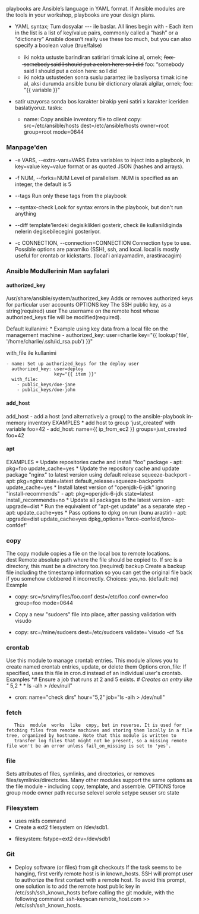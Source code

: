 playbooks are Ansible’s language in YAML format. If Ansible
modules are the tools in your workshop, playbooks are your design plans.
* YAML syntax;
Tum dosyalar ---  ile baslar.
All lines begin with - Each item in the list is a list
of key/value pairs, commonly called a “hash” or a “dictionary”
Ansible doesn’t really use these too much,
but you can also specify a boolean value (true/false)
    * iki nokta ustuste barindiran satirlari tirnak icine al, ornek;
    f̶o̶o̶:̶ ̶s̶o̶m̶e̶b̶o̶d̶y̶ ̶s̶a̶i̶d̶ ̶I̶ ̶s̶h̶o̶u̶l̶d̶ ̶p̶u̶t̶ ̶a̶ ̶c̶o̶l̶o̶n̶ ̶h̶e̶r̶e̶:̶ ̶s̶o̶ ̶I̶ ̶d̶i̶d̶
    foo: “somebody said I should put a colon here: so I did
    * iki nokta ustusteden sonra suslu parantez ile basliyorsa tirnak icine
    al, aksi durumda ansible bunu bir dictionary olarak algilar, ornek;
    foo: "{{ variable }}"

* satir uzuyorsa sonda bos karakter birakip yeni satiri x karakter iceriden
baslatiyoruz.
    tasks:
    - name: Copy ansible inventory file to client
    copy: src=/etc/ansible/hosts dest=/etc/ansible/hosts
        owner=root group=root mode=0644

### Manpage'den 

* -e VARS, --extra-vars=VARS 
Extra variables to inject into a playbook, in key=value key=value  format or
as quoted JSON (hashes and arrays).

* -f NUM, --forks=NUM
Level of parallelism.  NUM is specified as an integer, the default  is 5

* --tags
Run only these tags from the playbook

* --syntax-check
Look for syntax errors in the playbook, but don't run anything

* --diff
template'lerdeki degisiklikleri gosterir, check ile kullanildiginda nelerin
degisebilecegini gosteriyor.

* -c CONNECTION, --connection=CONNECTION
Connection type to use. Possible options are paramiko (SSH), ssh, and local.
local is mostly useful for crontab or kickstarts. 
(local'i anlayamadim, arastiracagim)

### Ansible Modullerinin Man sayfalari
#### authorized_key
/usr/share/ansible/system/authorized_key
Adds or removes authorized keys for particular user accounts
OPTIONS
key    The SSH public key, as a string(required)
user   The username on the remote host whose authorized_keys file will be
modified(required).

Default kullanimi:
    * Example using key data from a local file on the management machine
    - authorized_key: user=charlie key="{{ lookup('file', '/home/charlie/.ssh/id_rsa.pub') }}"

with_file ile kullanimi

    - name: Set up authorized_keys for the deploy user
      authorized_key: user=deploy
                      key="{{ item }}"
      with_file:
        - public_keys/doe-jane
        - public_keys/doe-john

#### add_host
add_host - add a host (and alternatively a group) to the ansible-playbook
in-memory inventory
EXAMPLES
    * add host to group 'just_created' with variable foo=42
    - add_host: name={{ ip_from_ec2 }} groups=just_created foo=42

#### apt
EXAMPLES
    * Update repositories cache and install "foo" package
    - apt: pkg=foo update_cache=yes
    * Update the repository cache and update package "nginx" to latest version using default release squeeze-backport
    - apt: pkg=nginx state=latest default_release=squeeze-backports update_cache=yes
    * Install latest version of "openjdk-6-jdk" ignoring "install-recommends"
    - apt: pkg=openjdk-6-jdk state=latest install_recommends=no
    * Update all packages to the latest version
    - apt: upgrade=dist
    * Run the equivalent of "apt-get update" as a separate step
    - apt: update_cache=yes
    * Pass options to dpkg on run (bunu arastir)
    - apt: upgrade=dist update_cache=yes dpkg_options='force-confold,force-confdef'

### copy
The copy module copies a file on the local box to remote locations.  
dest   Remote absolute path where the file should be copied to. If src is a
directory, this must be a directory too.(required)
backup Create a backup file including the timestamp information so you can get
the original file back if you somehow clobbered it incorrectly.  Choices:
yes,no. (default: no)
Example
- copy: src=/srv/myfiles/foo.conf dest=/etc/foo.conf owner=foo group=foo
  mode=0644
* Copy a new "sudoers" file into place, after passing validation with visudo
- copy: src=/mine/sudoers dest=/etc/sudoers validate='visudo -cf %s

### crontab
Use this module to manage crontab entries. This module allows you to create
named crontab entries, update, or delete them
Options
cron_file: If specified, uses this file in cron.d instead of an individual
user's crontab.
Examples
*# Ensure a job that runs at 2 and 5 exists.
*# Creates an entry like "* 5,2 * * ls -alh > /dev/null"
- cron: name="check dirs" hour="5,2" job="ls -alh > /dev/null"

### fetch

       This  module  works  like  copy, but in reverse. It is used for fetching files from remote machines and storing them locally in a file tree, organized by hostname. Note that this module is written to
       transfer log files that might not be present, so a missing remote file won't be an error unless fail_on_missing is set to 'yes'.

### file
Sets attributes of files, symlinks, and directories, or removes files/symlinks/directories. Many other modules support the same options as the file module - including copy, template, and assemble.
OPTIONS 
force  group  mode owner path recurse selevel serole setype seuser src
state

### Filesystem
*  uses mkfs command
* Create a ext2 filesystem on /dev/sdb1.
- filesystem: fstype=ext2 dev=/dev/sdb1

### Git
* Deploy software (or files) from git checkouts
If  the task seems to be hanging, first verify remote host is in known_hosts.
SSH will prompt user to authorize the first contact with a remote host.  To
avoid this prompt, one solution is to add the
remote host public key in /etc/ssh/ssh_known_hosts before calling the
git module, with the following command: ssh-keyscan remote_host.com >>
/etc/ssh/ssh_known_hosts.



